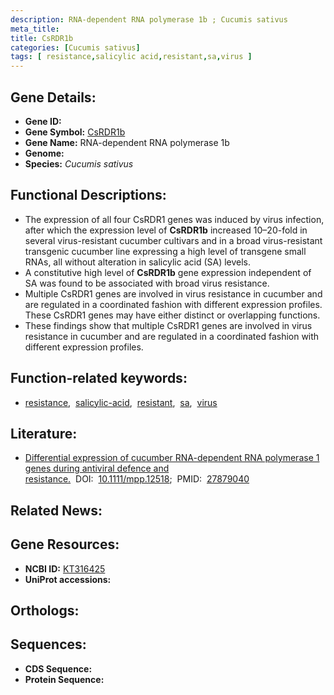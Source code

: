 ```yaml
---
description: RNA-dependent RNA polymerase 1b ; Cucumis sativus
meta_title:
title: CsRDR1b
categories: [Cucumis sativus]
tags: [ resistance,salicylic acid,resistant,sa,virus ]
---
```


## Gene Details:
- **Gene ID:** []()
- **Gene Symbol:** <u>CsRDR1b</u>
- **Gene Name:** RNA-dependent RNA polymerase 1b
- **Genome:** []()
- **Species:** *Cucumis sativus*

## Functional Descriptions:
   - The expression of all four CsRDR1 genes was induced by virus infection, after which the expression level of **CsRDR1b** increased 10–20-fold in several virus-resistant cucumber cultivars and in a broad virus-resistant transgenic cucumber line expressing a high level of transgene small RNAs, all without alteration in salicylic acid (SA) levels.
   - A constitutive high level of **CsRDR1b** gene expression independent of SA was found to be associated with broad virus resistance.
   - Multiple CsRDR1 genes are involved in virus resistance in cucumber and are regulated in a coordinated fashion with different expression profiles. These CsRDR1 genes may have either distinct or overlapping functions.
   - These findings show that multiple CsRDR1 genes are involved in virus resistance in cucumber and are regulated in a coordinated fashion with different expression profiles.

## Function-related keywords:
   - [resistance](/tags/resistance/),&nbsp;&nbsp;[salicylic-acid](/tags/salicylic-acid/),&nbsp;&nbsp;[resistant](/tags/resistant/),&nbsp;&nbsp;[sa](/tags/sa/),&nbsp;&nbsp;[virus](/tags/virus/)

## Literature:
   - [Differential expression of cucumber RNA-dependent RNA polymerase 1 genes during antiviral defence and resistance.](https://doi.org/10.1111/mpp.12518)&nbsp;&nbsp;DOI:&nbsp;&nbsp;[10.1111/mpp.12518](https://doi.org/10.1111/mpp.12518);&nbsp;&nbsp;PMID:&nbsp;&nbsp;[27879040](https://pubmed.ncbi.nlm.nih.gov/27879040/)

## Related News:

## Gene Resources:
- **NCBI ID:**  [KT316425](https://www.ncbi.nlm.nih.gov/gene/?term=KT316425)
- **UniProt accessions:**  [](https://www.uniprot.org/uniprotkb//entry)

## Orthologs:

## Sequences:
- **CDS Sequence:**
- **Protein Sequence:**
